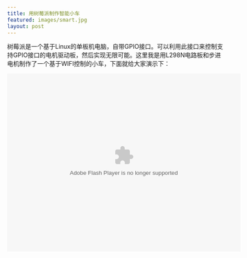 ```yaml
---
title: 用树莓派制作智能小车
featured: images/smart.jpg
layout: post
---
```


树莓派是一个基于Linux的单板机电脑，自带GPIO接口。可以利用此接口来控制支持GPIO接口的电机驱动板，然后实现无限可能。这里我是用L298N电路板和步进电机制作了一个基于WIFI控制的小车，下面就给大家演示下：

<p><embed height="415" width="544" quality="high" allowfullscreen="true" type="application/x-shockwave-flash" src="http://static.hdslb.com/miniloader.swf" flashvars="aid=4218466&page=1" pluginspage="http://www.adobe.com/shockwave/download/download.cgi?P1_Prod_Version=ShockwaveFlash"></embed></p>


